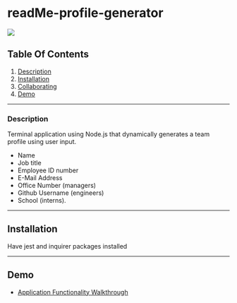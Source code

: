 # readMe-profile-generator

![](https://img.shields.io/badge/License-MIT-yellowgreen)
      
## Table Of Contents
1.  [Description](#description)
2.  [Installation](#installation) 
3.  [Collaborating](#collaborating)
4.  [Demo](#demo)
      
_________________________________
  
### Description

Terminal application using Node.js that dynamically generates a team profile using user input.
- Name
- Job title
- Employee ID number
- E-Mail Address
- Office Number (managers)
- Github Username (engineers)
- School (interns).

_________________________________
  
## Installation
  
Have jest and inquirer packages installed
  
_________________________________


## Demo

- [Application Functionality Walkthrough](https://watch.screencastify.com/v/CitXZV2ZszurUpJYUCCP)


